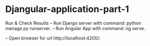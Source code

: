 # Djangular-application-part-1

Run & Check Results
– Run Django server with command: python manage.py runserver.
– Run Angular App with command: ng serve.

– Open browser for url http://localhost:4200/:
